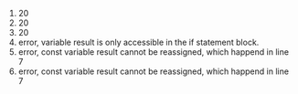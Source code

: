 1. 20
2. 20
3. 20
4. error, variable result is only accessible in the if statement block.
5. error, const variable result cannot be reassigned, which happend in line 7
6. error, const variable result cannot be reassigned, which happend in line 7
